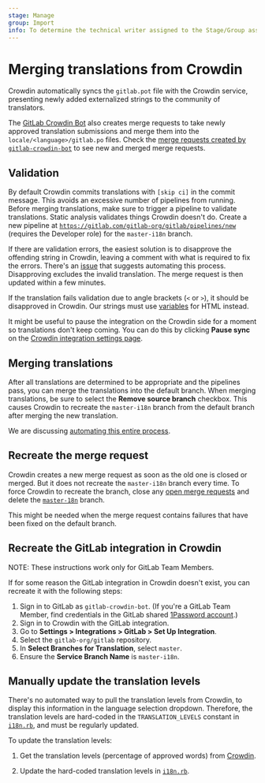 ```yaml
---
stage: Manage
group: Import
info: To determine the technical writer assigned to the Stage/Group associated with this page, see https://about.gitlab.com/handbook/engineering/ux/technical-writing/#assignments
---
```


# Merging translations from Crowdin

Crowdin automatically syncs the `gitlab.pot` file with the Crowdin service, presenting
newly added externalized strings to the community of translators.

The [GitLab Crowdin Bot](https://gitlab.com/gitlab-crowdin-bot) also creates merge requests
to take newly approved translation submissions and merge them into the `locale/<language>/gitlab.po`
files. Check the [merge requests created by `gitlab-crowdin-bot`](https://gitlab.com/gitlab-org/gitlab/-/merge_requests?scope=all&state=opened&author_username=gitlab-crowdin-bot)
to see new and merged merge requests.

## Validation

By default Crowdin commits translations with `[skip ci]` in the commit
message. This avoids an excessive number of pipelines from running.
Before merging translations, make sure to trigger a pipeline to validate
translations. Static analysis validates things Crowdin doesn't do. Create
a new pipeline at [`https://gitlab.com/gitlab-org/gitlab/pipelines/new`](https://gitlab.com/gitlab-org/gitlab/pipelines/new)
(requires the Developer role) for the `master-i18n` branch.

If there are validation errors, the easiest solution is to disapprove
the offending string in Crowdin, leaving a comment with what is
required to fix the errors. There's an
[issue](https://gitlab.com/gitlab-org/gitlab/-/issues/23256)
that suggests automating this process. Disapproving excludes the
invalid translation. The merge request is then updated within a few
minutes.

If the translation fails validation due to angle brackets (`<` or `>`),
it should be disapproved in Crowdin. Our strings must use [variables](externalization.md#html)
for HTML instead.

It might be useful to pause the integration on the Crowdin side for a
moment so translations don't keep coming. You can do this by clicking
**Pause sync** on the [Crowdin integration settings page](https://translate.gitlab.com/project/gitlab-ee/settings#integration).

## Merging translations

After all translations are determined to be appropriate and the pipelines pass,
you can merge the translations into the default branch. When merging translations,
be sure to select the **Remove source branch** checkbox. This causes Crowdin
to recreate the `master-i18n` branch from the default branch after merging the new
translation.

We are discussing [automating this entire process](https://gitlab.com/gitlab-org/gitlab/-/issues/19896).

## Recreate the merge request

Crowdin creates a new merge request as soon as the old one is closed
or merged. But it does not recreate the `master-i18n` branch every
time. To force Crowdin to recreate the branch, close any [open merge requests](https://gitlab.com/gitlab-org/gitlab/-/merge_requests?scope=all&state=opened&author_username=gitlab-crowdin-bot)
and delete the [`master-18n`](https://gitlab.com/gitlab-org/gitlab/-/branches/all?utf8=✓&search=master-i18n) branch.

This might be needed when the merge request contains failures that
have been fixed on the default branch.

## Recreate the GitLab integration in Crowdin

NOTE:
These instructions work only for GitLab Team Members.

If for some reason the GitLab integration in Crowdin doesn't exist, you can
recreate it with the following steps:

1. Sign in to GitLab as `gitlab-crowdin-bot`. (If you're a GitLab Team Member,
   find credentials in the GitLab shared
   [1Password account](https://about.gitlab.com/handbook/security/#1password-for-teams).)
1. Sign in to Crowdin with the GitLab integration.
1. Go to **Settings > Integrations > GitLab > Set Up Integration**.
1. Select the `gitlab-org/gitlab` repository.
1. In **Select Branches for Translation**, select `master`.
1. Ensure the **Service Branch Name** is `master-i18n`.

## Manually update the translation levels

There's no automated way to pull the translation levels from Crowdin, to display
this information in the language selection dropdown. Therefore, the translation
levels are hard-coded in the `TRANSLATION_LEVELS` constant in [`i18n.rb`](https://gitlab.com/gitlab-org/gitlab/-/blob/master/lib/gitlab/i18n.rb),
and must be regularly updated.

To update the translation levels:

1. Get the translation levels (percentage of approved words) from [Crowdin](https://crowdin.com/project/gitlab-ee/settings#translations).

1. Update the hard-coded translation levels in [`i18n.rb`](https://gitlab.com/gitlab-org/gitlab/-/blob/master/lib/gitlab/i18n.rb#L40).
